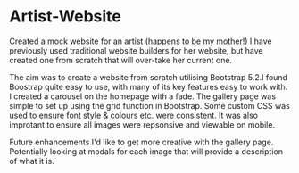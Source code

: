 # Artist-Website

Created a mock website for an artist (happens to be my mother!)
I have previously used traditional website builders for her website, but have created one from scratch that will over-take her current one.

The aim was to create a website from scratch utilising Bootstrap 5.2.I found Boostrap quite easy to use, with many of its key features easy to work with. I created a carousel on the homepage with a fade. 
The gallery page was simple to set up using the grid function in Bootstrap. 
Some custom CSS was used to ensure font style & colours etc. were consistent. It was also improtant to ensure all images were repsonsive and viewable on mobile.

Future enhancements
I'd like to get more creative with the gallery page. Potentially looking at modals for each image that will provide a description of what it is.

